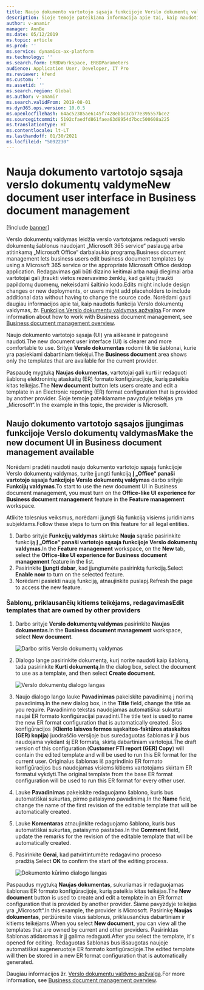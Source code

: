 ```yaml
---
title: Naujo dokumento vartotojo sąsaja funkcijoje Verslo dokumentų valdymas
description: Šioje temoje pateikiama informacija apie tai, kaip naudoti naujo dokumento vartotojo sąsają elektroninių ataskaitų funkcijoje Verslo dokumentų valdymas.
author: v-anamir
manager: AnnBe
ms.date: 05/12/2019
ms.topic: article
ms.prod: ''
ms.service: dynamics-ax-platform
ms.technology: ''
ms.search.form: ERBDWorkspace, ERBDParameters
audience: Application User, Developer, IT Pro
ms.reviewer: kfend
ms.custom: ''
ms.assetid: ''
ms.search.region: Global
ms.author: v-anamir
ms.search.validFrom: 2019-08-01
ms.dyn365.ops.version: 10.0.5
ms.openlocfilehash: 64ac52385ae6145f7428ebbc3cb77e395557bce2
ms.sourcegitcommit: 5192cfaedfd861faea63d8954d7bcc500608a225
ms.translationtype: HT
ms.contentlocale: lt-LT
ms.lasthandoff: 01/30/2021
ms.locfileid: "5092230"
---
```

# <a name="new-document-user-interface-in-business-document-management"></a><span data-ttu-id="04c3d-103">Nauja dokumento vartotojo sąsaja verslo dokumentų valdyme</span><span class="sxs-lookup"><span data-stu-id="04c3d-103">New document user interface in Business document management</span></span>

[!include [banner](../includes/banner.md)]

<span data-ttu-id="04c3d-104">Verslo dokumentų valdymas leidžia verslo vartotojams redaguoti verslo dokumentų šablonus naudojant „Microsoft 365 service“ paslaugą arba atitinkamą „Microsoft Office“ darbalaukio programą.</span><span class="sxs-lookup"><span data-stu-id="04c3d-104">Business document management lets business users edit business document templates by using a Microsoft 365 service or the appropriate Microsoft Office desktop application.</span></span> <span data-ttu-id="04c3d-105">Redagavimas gali būti dizaino keitimai arba nauji diegimai arba vartotojai gali įtraukti vietos rezervavimo ženklų, kad galėtų įtraukti papildomų duomenų, nekeisdami šaltinio kodo.</span><span class="sxs-lookup"><span data-stu-id="04c3d-105">Edits might include design changes or new deployments, or users might add placeholders to include additional data without having to change the source code.</span></span> <span data-ttu-id="04c3d-106">Norėdami gauti daugiau informacijos apie tai, kaip naudotis funkcija Verslo dokumentų valdymas, žr. [Funkcijos Verslo dokumentų valdymas apžvalga](er-business-document-management.md).</span><span class="sxs-lookup"><span data-stu-id="04c3d-106">For more information about how to work with Business document management, see [Business document management overview](er-business-document-management.md).</span></span>

<span data-ttu-id="04c3d-107">Naujo dokumento vartotojo sąsaja (UI) yra aiškesnė ir patogesnė naudoti.</span><span class="sxs-lookup"><span data-stu-id="04c3d-107">The new document user interface (UI) is clearer and more comfortable to use.</span></span> <span data-ttu-id="04c3d-108">Srityje **Verslo dokumentas** rodomi tik tie šablonai, kurie yra pasiekiami dabartiniam tiekėjui.</span><span class="sxs-lookup"><span data-stu-id="04c3d-108">The **Business document** area shows only the templates that are available for the current provider.</span></span>

<span data-ttu-id="04c3d-109">Paspaudę mygtuką **Naujas dokumentas**, vartotojai gali kurti ir redaguoti šabloną elektroninių ataskaitų (ER) formato konfigūracijoje, kurią pateikia kitas teikėjas.</span><span class="sxs-lookup"><span data-stu-id="04c3d-109">The **New document** button lets users create and edit a template in an Electronic reporting (ER) format configuration that is provided by another provider.</span></span> <span data-ttu-id="04c3d-110">Šioje temoje pateikiamame pavyzdyje teikėjas yra „Microsoft“.</span><span class="sxs-lookup"><span data-stu-id="04c3d-110">In the example in this topic, the provider is Microsoft.</span></span>

## <a name="make-the-new-document-ui-in-business-document-management-available"></a><span data-ttu-id="04c3d-111">Naujo dokumento vartotojo sąsajos įjungimas funkcijoje Verslo dokumentų valdymas</span><span class="sxs-lookup"><span data-stu-id="04c3d-111">Make the new document UI in Business document management available</span></span>

<span data-ttu-id="04c3d-112">Norėdami pradėti naudoti naujo dokumento vartotojo sąsają funkcijoje Verslo dokumentų valdymas, turite įjungti funkciją **Į „Office“ panaši vartotojo sąsaja funkcijoje Verslo dokumentų valdymas** darbo srityje **Funkcijų valdymas**.</span><span class="sxs-lookup"><span data-stu-id="04c3d-112">To start to use the new document UI in Business document management, you must turn on the **Office-like UI experience for Business document management** feature in the **Feature management** workspace.</span></span>

<span data-ttu-id="04c3d-113">Atlikite tolesnius veiksmus, norėdami įjungti šią funkciją visiems juridiniams subjektams.</span><span class="sxs-lookup"><span data-stu-id="04c3d-113">Follow these steps to turn on this feature for all legal entities.</span></span>

1. <span data-ttu-id="04c3d-114">Darbo srityje **Funkcijų valdymas** skirtuke **Nauja** sąraše pasirinkite funkciją **Į „Office“ panaši vartotojo sąsaja funkcijoje Verslo dokumentų valdymas**.</span><span class="sxs-lookup"><span data-stu-id="04c3d-114">In the **Feature management** workspace, on the **New** tab, select the **Office-like UI experience for Business document management** feature in the list.</span></span>
2. <span data-ttu-id="04c3d-115">Pasirinkite **Įjungti dabar**, kad įjungtumėte pasirinktą funkciją.</span><span class="sxs-lookup"><span data-stu-id="04c3d-115">Select **Enable now** to turn on the selected feature.</span></span>
3. <span data-ttu-id="04c3d-116">Norėdami pasiekti naują funkciją, atnaujinkite puslapį.</span><span class="sxs-lookup"><span data-stu-id="04c3d-116">Refresh the page to access the new feature.</span></span>

### <a name="edit-templates-that-are-owned-by-other-providers"></a><span data-ttu-id="04c3d-117">Šablonų, priklausančių kitiems teikėjams, redagavimas</span><span class="sxs-lookup"><span data-stu-id="04c3d-117">Edit templates that are owned by other providers</span></span>

1. <span data-ttu-id="04c3d-118">Darbo srityje **Verslo dokumentų valdymas** pasirinkite **Naujas dokumentas**.</span><span class="sxs-lookup"><span data-stu-id="04c3d-118">In the **Business document management** workspace, select **New document**.</span></span>

    ![Darbo sritis Verslo dokumentų valdymas](./media/BDM_overview_new_template1.png)

2. <span data-ttu-id="04c3d-120">Dialogo lange pasirinkite dokumentą, kurį norite naudoti kaip šabloną, tada pasirinkite **Kurti dokumentą**.</span><span class="sxs-lookup"><span data-stu-id="04c3d-120">In the dialog box, select the document to use as a template, and then select **Create document**.</span></span>

    ![Verslo dokumentų dialogo langas](./media/BDM_overview_new_template2.png)

3. <span data-ttu-id="04c3d-122">Naujo dialogo lango lauke **Pavadinimas** pakeiskite pavadinimą į norimą pavadinimą.</span><span class="sxs-lookup"><span data-stu-id="04c3d-122">In the new dialog box, in the **Title** field, change the title as you require.</span></span> <span data-ttu-id="04c3d-123">Pavadinimo tekstas naudojamas automatiškai sukurtai naujai ER formato konfigūracijai pavadinti.</span><span class="sxs-lookup"><span data-stu-id="04c3d-123">The title text is used to name the new ER format configuration that is automatically created.</span></span> <span data-ttu-id="04c3d-124">Šios konfigūracijos (**Kliento laisvos formos sąskaitos-faktūros ataskaitos (GER) kopija**) juodraščio versijoje bus suredaguotas šablonas ir ji bus naudojama vykdant šį ER formatą, skirtą dabartiniam vartotojui.</span><span class="sxs-lookup"><span data-stu-id="04c3d-124">The draft version of this configuration (**Customer FTI report (GER) Copy**) will contain the edited template and will be used to run this ER format for the current user.</span></span> <span data-ttu-id="04c3d-125">Originalus šablonas iš pagrindinio ER formato konfigūracijos bus naudojamas visiems kitiems vartotojams skirtam ER formatui vykdyti.</span><span class="sxs-lookup"><span data-stu-id="04c3d-125">The original template from the base ER format configuration will be used to run this ER format for every other user.</span></span>
4. <span data-ttu-id="04c3d-126">Lauke **Pavadinimas** pakeiskite redaguojamo šablono, kuris bus automatiškai sukurtas, pirmo pataisymo pavadinimą.</span><span class="sxs-lookup"><span data-stu-id="04c3d-126">In the **Name** field, change the name of the first revision of the editable template that will be automatically created.</span></span>
5. <span data-ttu-id="04c3d-127">Lauke **Komentaras** atnaujinkite redaguojamo šablono, kuris bus automatiškai sukurtas, pataisymo pastabas.</span><span class="sxs-lookup"><span data-stu-id="04c3d-127">In the **Comment** field, update the remarks for the revision of the editable template that will be automatically created.</span></span>
6. <span data-ttu-id="04c3d-128">Pasirinkite **Gerai**, kad patvirtintumėte redagavimo proceso pradžią.</span><span class="sxs-lookup"><span data-stu-id="04c3d-128">Select **OK** to confirm the start of the editing process.</span></span>

    ![Dokumento kūrimo dialogo langas](./media/BDM_overview_new_template3.png)

<span data-ttu-id="04c3d-130">Paspaudus mygtuką **Naujas dokumentas**, sukuriamas ir redaguojamas šablonas ER formato konfigūracijoje, kurią pateikia kitas teikėjas.</span><span class="sxs-lookup"><span data-stu-id="04c3d-130">The **New document** button is used to create and edit a template in an ER format configuration that is provided by another provider.</span></span> <span data-ttu-id="04c3d-131">Šiame pavyzdyje teikėjas yra „Microsoft“.</span><span class="sxs-lookup"><span data-stu-id="04c3d-131">In this example, the provider is Microsoft.</span></span> <span data-ttu-id="04c3d-132">Pasirinkę **Naujas dokumentas**, peržiūrėsite visus šablonus, priklausančius dabartiniam ir kitiems teikėjams.</span><span class="sxs-lookup"><span data-stu-id="04c3d-132">When you select **New document**, you can view all the templates that are owned by current and other providers.</span></span> <span data-ttu-id="04c3d-133">Pasirinktas šablonas atidaromas ir jį galima redaguoti.</span><span class="sxs-lookup"><span data-stu-id="04c3d-133">After you select the template, it's opened for editing.</span></span> <span data-ttu-id="04c3d-134">Redaguotas šablonas bus išsaugotas naujoje automatiškai sugeneruotoje ER formato konfigūracijoje.</span><span class="sxs-lookup"><span data-stu-id="04c3d-134">The edited template will then be stored in a new ER format configuration that is automatically generated.</span></span>

<span data-ttu-id="04c3d-135">Daugiau informacijos žr. [Verslo dokumentų valdymo apžvalga](er-business-document-management.md).</span><span class="sxs-lookup"><span data-stu-id="04c3d-135">For more information, see [Business document management overview](er-business-document-management.md).</span></span>

